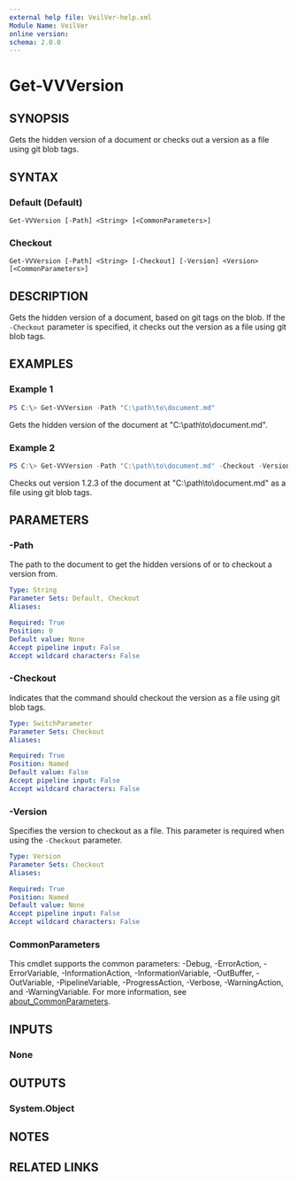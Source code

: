 ```yaml
---
external help file: VeilVer-help.xml
Module Name: VeilVer
online version:
schema: 2.0.0
---
```


# Get-VVVersion

## SYNOPSIS

Gets the hidden version of a document or checks out a version as a file using git blob tags.

## SYNTAX

### Default (Default)
```
Get-VVVersion [-Path] <String> [<CommonParameters>]
```

### Checkout
```
Get-VVVersion [-Path] <String> [-Checkout] [-Version] <Version> [<CommonParameters>]
```

## DESCRIPTION

Gets the hidden version of a document, based on git tags on the blob. If the `-Checkout` parameter is specified, it checks out the version as a file using git blob tags.

## EXAMPLES

### Example 1
```powershell
PS C:\> Get-VVVersion -Path "C:\path\to\document.md"
```

Gets the hidden version of the document at "C:\path\to\document.md".

### Example 2
```powershell
PS C:\> Get-VVVersion -Path "C:\path\to\document.md" -Checkout -Version 1.2.3
```

Checks out version 1.2.3 of the document at "C:\path\to\document.md" as a file using git blob tags.

## PARAMETERS

### -Path

The path to the document to get the hidden versions of or to checkout a version from.

```yaml
Type: String
Parameter Sets: Default, Checkout
Aliases:

Required: True
Position: 0
Default value: None
Accept pipeline input: False
Accept wildcard characters: False
```

### -Checkout

Indicates that the command should checkout the version as a file using git blob tags.

```yaml
Type: SwitchParameter
Parameter Sets: Checkout
Aliases:

Required: True
Position: Named
Default value: False
Accept pipeline input: False
Accept wildcard characters: False
```

### -Version

Specifies the version to checkout as a file. This parameter is required when using the `-Checkout` parameter.

```yaml
Type: Version
Parameter Sets: Checkout
Aliases:

Required: True
Position: Named
Default value: None
Accept pipeline input: False
Accept wildcard characters: False
```

### CommonParameters
This cmdlet supports the common parameters: -Debug, -ErrorAction, -ErrorVariable, -InformationAction, -InformationVariable, -OutBuffer, -OutVariable, -PipelineVariable, -ProgressAction, -Verbose, -WarningAction, and -WarningVariable. For more information, see [about_CommonParameters](http://go.microsoft.com/fwlink/?LinkID=113216).

## INPUTS

### None
## OUTPUTS

### System.Object
## NOTES

## RELATED LINKS
